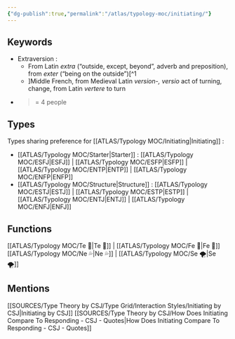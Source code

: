 ```yaml
---
{"dg-publish":true,"permalink":"/atlas/typology-moc/initiating/"}
---
```



## Keywords
- Extraversion : 
	- From Latin _extra_ (“outside, except, beyond”, adverb and preposition), from _exter_ (“being on the outside”)[^1
	- ]Middle French, from Medieval Latin _version-, versio_ act of turning, change, from Latin _vertere_ to turn
- >= 4 people 

## Types 
Types sharing preference for [[ATLAS/Typology MOC/Initiating\|Initiating]] :
- [[ATLAS/Typology MOC/Starter\|Starter]] : [[ATLAS/Typology MOC/ESFJ\|ESFJ]] | [[ATLAS/Typology MOC/ESFP\|ESFP]] | [[ATLAS/Typology MOC/ENTP\|ENTP]] | [[ATLAS/Typology MOC/ENFP\|ENFP]] 
- [[ATLAS/Typology MOC/Structure\|Structure]] : [[ATLAS/Typology MOC/ESTJ\|ESTJ]] | [[ATLAS/Typology MOC/ESTP\|ESTP]] | [[ATLAS/Typology MOC/ENTJ\|ENTJ]] | [[ATLAS/Typology MOC/ENFJ\|ENFJ]]

## Functions 
[[ATLAS/Typology MOC/Te 🏹\|Te 🏹]] | [[ATLAS/Typology MOC/Fe 💉\|Fe 💉]] 
[[ATLAS/Typology MOC/Ne 💦\|Ne 💦]] | [[ATLAS/Typology MOC/Se 🌪️\|Se 🌪️]] 

## Mentions
[[SOURCES/Type Theory by CSJ/Type Grid/Interaction Styles/Initiating by CSJ\|Initiating by CSJ]]
[[SOURCES/Type Theory by CSJ/How Does Initiating Compare To Responding - CSJ - Quotes\|How Does Initiating Compare To Responding - CSJ - Quotes]]

[^1]: [extra- - Wiktionary](https://en.wiktionary.org/wiki/extra-#:~:text=English-,Etymology,being%20on%20the%20outside%E2%80%9D).)